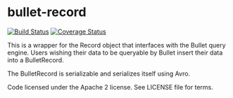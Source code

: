 # bullet-record

[![Build Status](https://travis-ci.org/yahoo/bullet-record.svg?branch=master)](https://travis-ci.org/yahoo/bullet-record) [![Coverage Status](https://coveralls.io/repos/github/yahoo/bullet-record/badge.svg?branch=master)](https://coveralls.io/github/yahoo/bullet-record?branch=master)

This is a wrapper for the Record object that interfaces with the Bullet
query engine. Users wishing their data to be queryable by Bullet insert
their data into a BulletRecord.

The BulletRecord is serializable and serializes itself using Avro.

Code licensed under the Apache 2 license. See LICENSE file for terms.
